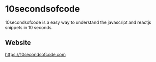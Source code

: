 
# 10secondsofcode 
10secondsofcode is a easy way to understand the javascript and reactjs snippets in 10 seconds. 

## Website 
https://10secondsofcode.com

